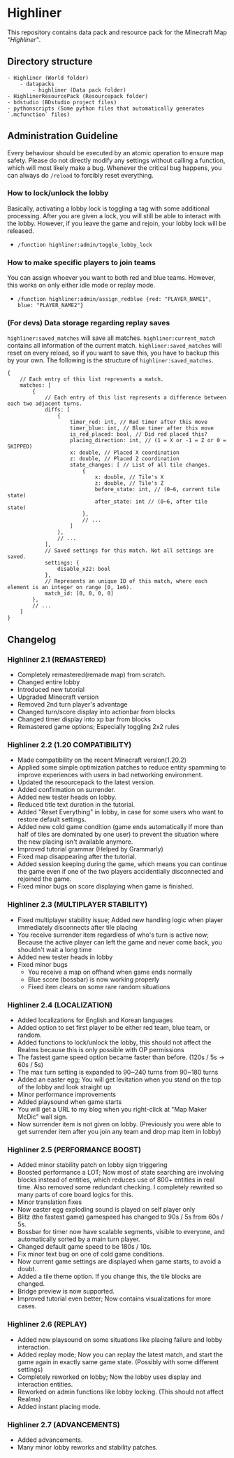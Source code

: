 # Highliner

This repository contains data pack and resource pack for the Minecraft Map *"Highliner"*.

## Directory structure

```
- Highliner (World folder)
    - datapacks
        - highliner (Data pack folder)
- HighlinerResourcePack (Resourcepack folder)
- bdstudio (BDstudio project files)
- pythonscripts (Some python files that automatically generates `.mcfunction` files)
```

## Administration Guideline

Every behaviour should be executed by an atomic operation to ensure map safety.
Please do not directly modify any settings without calling a function, which will most likely make a bug.
Whenever the critical bug happens, you can always do `/reload` to forcibly reset everything.

### How to lock/unlock the lobby

Basically, activating a lobby lock is toggling a tag with some additional processing.
After you are given a lock, you will still be able to interact with the lobby.
However, if you leave the game and rejoin, your lobby lock will be released.

- `/function highliner:admin/toggle_lobby_lock`

### How to make specific players to join teams

You can assign whoever you want to both red and blue teams.
However, this works on only either idle mode or replay mode.

- `/function highliner:admin/assign_redblue {red: "PLAYER_NAME1", blue: "PLAYER_NAME2"}`

### (For devs) Data storage regarding replay saves

`highliner:saved_matches` will save all matches. `highliner:current_match` contains all information of the current match.
`highliner:saved_matches` will reset on every reload, so if you want to save this, you have to backup this by your own.
The following is the structure of `highliner:saved_matches`.

```jsonc
{
    // Each entry of this list represents a match.
    matches: [
        {
            // Each entry of this list represents a difference between each two adjacent turns.
            diffs: [
                {
                    timer_red: int, // Red timer after this move
                    timer_blue: int, // Blue timer after this move
                    is_red_placed: bool, // Did red placed this?
                    placing_direction: int, // (1 = X or -1 = Z or 0 = SKIPPED)
                    x: double, // Placed X coordination
                    z: double, // Placed Z coordination
                    state_changes: [ // List of all tile changes.
                        {
                            x: double, // Tile's X
                            z: double, // Tile's Z
                            before_state: int, // (0~6, current tile state)
                            after_state: int // (0~6, after tile state)
                        },
                        // ...
                    ]
                },
                // ...
            ],
            // Saved settings for this match. Not all settings are saved.
            settings: {
                disable_x22: bool
            },
            // Represents an unique ID of this match, where each element is an integer on range [0, 1e6).
            match_id: [0, 0, 0, 0]
        },
        // ...
    ]
}
```

## Changelog

### Highliner 2.1 (REMASTERED)

- Completely remastered(remade map) from scratch.
- Changed entire lobby
- Introduced new tutorial
- Upgraded Minecraft version
- Removed 2nd turn player's advantage
- Changed turn/score display into actionbar from blocks 
- Changed timer display into xp bar from blocks
- Remastered game options; Especially toggling 2x2 rules

### Highliner 2.2 (1.20 COMPATIBILITY)

- Made compatibility on the recent Minecraft version(1.20.2)
- Applied some simple optimization patches to reduce entity spamming to improve experiences with users in bad networking environment.
- Updated the resourcepack to the latest version.
- Added confirmation on surrender.
- Added new tester heads on lobby.
- Reduced title text duration in the tutorial.
- Added "Reset Everything" in lobby, in case for some users who want to restore default settings.
- Added new cold game condition (game ends automatically if more than half of tiles are dominated by one user) to prevent the situation where the new placing isn't available anymore.
- Improved tutorial grammar (Helped by Grammarly)
- Fixed map disappearing after the tutorial.
- Added session keeping during the game, which means you can continue the game even if one of the two players accidentially disconnected and rejoined the game.
- Fixed minor bugs on score displaying when game is finished.

### Highliner 2.3 (MULTIPLAYER STABILITY)

- Fixed multiplayer stability issue; Added new handling logic when player immediately disconnects after tile placing
- You receive surrender item regardless of who's turn is active now; Because the active player can left the game and never come back, you shouldn't wait a long time
- Added new tester heads in lobby
- Fixed minor bugs
    - You receive a map on offhand when game ends normally
    - Blue score (bossbar) is now working properly
    - Fixed item clears on some rare random situations

### Highliner 2.4 (LOCALIZATION)

- Added localizations for English and Korean languages
- Added option to set first player to be either red team, blue team, or random.
- Added functions to lock/unlock the lobby, this should not affect the Realms because this is only possible with OP permissions
- The fastest game speed option became faster than before. (120s / 5s -> 60s / 5s)
- The max turn setting is expanded to 90~240 turns from 90~180 turns
- Added an easter egg; You will get levitation when you stand on the top of the lobby and look straight up
- Minor performance improvements
- Added playsound when game starts
- You will get a URL to my blog when you right-click at "Map Maker McDic" wall sign.
- Now surrender item is not given on lobby. (Previously you were able to get surrender item after you join any team and drop map item in lobby)

### Highliner 2.5 (PERFORMANCE BOOST)

- Added minor stability patch on lobby sign triggering
- Boosted performance a LOT; Now most of state searching are involving blocks instead of entities, which reduces use of 800+ entities in real time. Also removed some redundant checking. I completely rewrited so many parts of core board logics for this.
- Minor translation fixes
- Now easter egg exploding sound is played on self player only
- Blitz (the fastest game) gamespeed has changed to 90s / 5s from 60s / 5s.
- Bossbar for timer now have scalable segments, visible to everyone, and automatically sorted by a main turn player.
- Changed default game speed to be 180s / 10s.
- Fix minor text bug on one of cold game conditions.
- Now current game settings are displayed when game starts, to avoid a doubt.
- Added a tile theme option. If you change this, the tile blocks are changed.
- Bridge preview is now supported.
- Improved tutorial even better; Now contains visualizations for more cases.

### Highliner 2.6 (REPLAY)

- Added new playsound on some situations like placing failure and lobby interaction.
- Added replay mode; Now you can replay the latest match, and start the game again in exactly same game state. (Possibly with some different settings)
- Completely reworked on lobby; Now the lobby uses display and interaction entities.
- Reworked on admin functions like lobby locking. (This should not affect Realms)
- Added instant placing mode.

### Highliner 2.7 (ADVANCEMENTS)

- Added advancements.
- Many minor lobby reworks and stability patches.

